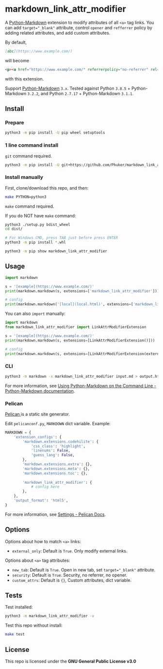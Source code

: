 # markdown\_link\_attr\_modifier

A [Python-Markdown](https://github.com/Python-Markdown/markdown) extension to modify attributes of all `<a>` tag links. You can add `target="_blank"` attribute, control `opener` and `refferrer` policy by adding related attributes, and add custom attributes.

By default,

```markdown
[abc](https://www.example.com/)
```

will become

```html
<p><a href="https://www.example.com/" referrerpolicy="no-referrer" rel="noopener norefferrer" target="_blank">abc</a></p>
```

with this extension.

Support [Python-Markdown](https://github.com/Python-Markdown/markdown) `3.x`. Tested against Python `3.8.5` + Python-Markdown `3.2.2`, and Python `2.7.17` + Python-Markdown `3.1.1`.

## Install

### Prepare

```bash
python3 -m pip install -U pip wheel setuptools
```

### 1 line command install

`git` command required.

```bash
python3 -m pip install -U git+https://github.com/Phuker/markdown_link_attr_modifier.git
```

### Install manually

First, clone/download this repo, and then:

```bash
make PYTHON=python3
```

`make` command required.

If you do NOT have `make` command:

```bash
python3 ./setup.py bdist_wheel
cd dist/

# For Windows CMD, press TAB just before press ENTER
python3 -m pip install *.whl

python3 -m pip show markdown_link_attr_modifier
```

## Usage

```python
import markdown

s = '[example](https://www.example.com/)'
print(markdown.markdown(s, extensions=['markdown_link_attr_modifier']))

# config
print(markdown.markdown('[local](local.html)', extensions=['markdown_link_attr_modifier'], extension_configs={'markdown_link_attr_modifier': {'external_only': False}}))

```

You can also `import` manually:

```python
import markdown
from markdown_link_attr_modifier import LinkAttrModifierExtension

s = '[example](https://www.example.com/)'
print(markdown.markdown(s, extensions=[LinkAttrModifierExtension()]))

# config
print(markdown.markdown(s, extensions=[LinkAttrModifierExtension(external_only=False)]))
```

### CLI

```bash
python3 -m markdown -x markdown_link_attr_modifier input.md > output.html
```

For more information, see [Using Python-Markdown on the Command Line - Python-Markdown documentation](https://python-markdown.github.io/cli/).

### Pelican

[Pelican
](https://blog.getpelican.com/) is a static site generator.

Edit `pelicanconf.py`, `MARKDOWN` dict variable. Example:

```python
MARKDOWN = {
    'extension_configs': {
        'markdown.extensions.codehilite': {
            'css_class': 'highlight',
            'linenums': False,
            'guess_lang': False,
        },
        'markdown.extensions.extra': {},
        'markdown.extensions.meta': {},
        'markdown.extensions.toc': {},
        
        'markdown_link_attr_modifier': {
            # config here
        },
    },
    'output_format': 'html5',
}
```

For more information, see [Settings - Pelican Docs](https://docs.getpelican.com/en/stable/settings.html).

## Options

Options about how to match `<a>` links:

- `external_only`: Default is `True`. Only modify external links.

Options about `<a>` tag attributes:

- `new_tab`: Default is `True`. Open in new tab, set `target="_blank"` attribute.
- `security`: Default is `True`. Security, no referrer, no opener.
- `custom_attrs`: Default is `{}`, Custom attributes, dict variable.


## Tests

Test installed:

```bash
python3 -m markdown_link_attr_modifier -v
```

Test this repo without install:

```bash
make test
```

## License

This repo is licensed under the **GNU General Public License v3.0**
